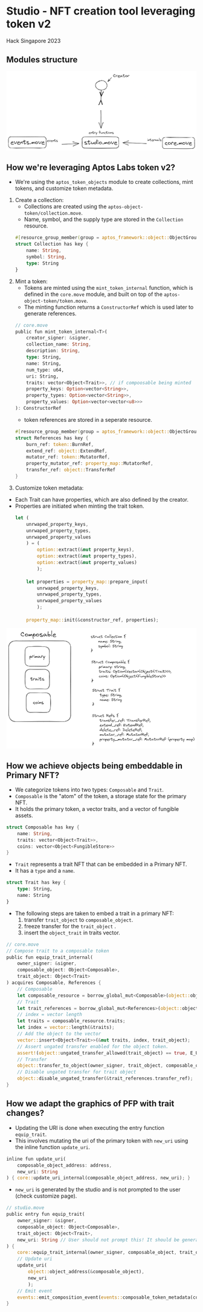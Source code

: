 # Studio - NFT creation tool leveraging token v2
Hack Singapore 2023

## Modules structure
![Alt text](image-2.png)

## How we're leveraging Aptos Labs token v2?
- We're using the `aptos_token_objects` module to create collections, mint tokens, and customize token metadata.

1. Create a collection:
    - Collections are created using the `aptos-object-token/collection.move`.
    - Name, symbol, and the supply type are stored in the `Collection` resource.
    ```rust
    #[resource_group_member(group = aptos_framework::object::ObjectGroup)]
    struct Collection has key {
        name: String,
        symbol: String,
        type: String
    }
    ```
2. Mint a token:
    - Tokens are minted using the `mint_token_internal` function, which is defined in the `core.move` module, and built on top of the `aptos-object-token/token.move`.
    - The minting function returns a `ConstructorRef` which is used later to generate references.
    ```rust
    // core.move
    public fun mint_token_internal<T>(
        creator_signer: &signer,
        collection_name: String,
        description: String,
        type: String,
        name: String,
        num_type: u64,
        uri: String,
        traits: vector<Object<Trait>>, // if compoosable being minted
        property_keys: Option<vector<String>>,
        property_types: Option<vector<String>>,
        property_values: Option<vector<vector<u8>>>
    ): ConstructorRef
    ```
    - token references are stored in a seperate resource.
    ```rust
    #[resource_group_member(group = aptos_framework::object::ObjectGroup)]
    struct References has key {
        burn_ref: token::BurnRef, 
        extend_ref: object::ExtendRef,
        mutator_ref: token::MutatorRef, 
        property_mutator_ref: property_map::MutatorRef, 
        transfer_ref: object::TransferRef
    }
    ```
3. Customize token metadata:
- Each Trait can have properties, which are also defined by the creator.
- Properties are initiated when minting the trait token.
    ```rust
    let (
        unrwaped_property_keys,
        unrwaped_property_types,
        unrwaped_property_values
        ) = (
            option::extract(&mut property_keys),
            option::extract(&mut property_types),
            option::extract(&mut property_values)
            );

        let properties = property_map::prepare_input(
            unrwaped_property_keys,
            unrwaped_property_types,
            unrwaped_property_values
            );
            
        property_map::init(&constructor_ref, properties);
    ```
![Alt text](image-1.png)

## How we achieve objects being embeddable in Primary NFT?
- We categorize tokens into two types: `Composable` and `Trait`.
- `Composable` is the "atom" of the token, a storage state for the primary NFT.
- It holds the primary token, a vector traits, and a vector of fungible assets.
```rust
struct Composable has key {
    name: String,
    traits: vector<Object<Trait>>,
    coins: vector<Object<FungibleStore>>
}
```
- `Trait` represents a trait NFT that can be embedded in a Primary NFT.
- It has a `type` and a `name`.
```rust
struct Trait has key {
    type: String,
    name: String
}
```
- The following steps are taken to embed a trait in a primary NFT:
    1. transfer `trait_object` to `composable_object`.
    2. freeze transfer for the `trait_object` .
    3. insert the `object_trait` in traits vector.
```rust
// core.move
// Compose trait to a composable token
public fun equip_trait_internal(
    owner_signer: &signer,
    composable_object: Object<Composable>,
    trait_object: Object<Trait>
) acquires Composable, References {
    // Composable 
    let composable_resource = borrow_global_mut<Composable>(object::object_address(&composable_object));
    // Trait
    let trait_references = borrow_global_mut<References>(object::object_address(&trait_object));
    // index = vector length
    let traits = composable_resource.traits;
    let index = vector::length(&traits);
    // Add the object to the vector
    vector::insert<Object<Trait>>(&mut traits, index, trait_object);
    // Assert ungated transfer enabled for the object token.
    assert!(object::ungated_transfer_allowed(trait_object) == true, E_UNGATED_TRANSFER_DISABLED);
    // Transfer
    object::transfer_to_object(owner_signer, trait_object, composable_object);
    // Disable ungated transfer for trait object
    object::disable_ungated_transfer(&trait_references.transfer_ref);
}
```

## How we adapt the graphics of PFP with trait changes?
- Updating the URI is done when executing the entry function `equip_trait`.
- This involves mutating the uri of the primary token with `new_uri` using the inline function `update_uri`.
```rust
inline fun update_uri(
    composable_object_address: address,
    new_uri: String
) { core::update_uri_internal(composable_object_address, new_uri); }
```

- `new_uri` is generated by the studio and is not prompted to the user (check customize page).

```rust
// studio.move
public entry fun equip_trait(
    owner_signer: &signer,
    composable_object: Object<Composable>,
    trait_object: Object<Trait>,
    new_uri: String // User should not prompt this! It should be generated by the studio.
) {
    core::equip_trait_internal(owner_signer, composable_object, trait_object);
    // Update uri
    update_uri(
        object::object_address(&composable_object),
        new_uri
        );
    // Emit event
    events::emit_composition_event(events::composable_token_metadata(composable_token_object),events::object_token_metadata(object_token_object),new_uri);
}

